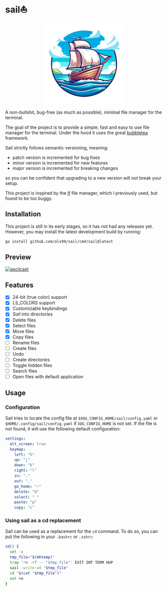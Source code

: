 # sail⛵

<p align="center">
  <img src="https://github.com/ALX99/sail/blob/master/sail.png" />
</p>

A non-bullshit, bug-free (as much as possible), minimal file manager for the terminal.

The goal of the project is to provide a simple, fast and easy to use file manager for the terminal. Under the hood it uses the great [bubbletea](github.com/charmbracelet/bubbletea) framework.

Sail strictly follows semantic versioning, meaning:

- patch version is incremented for bug fixes
- minor version is incremented for new features
- major version is incremented for breaking changes

so you can be confident that upgrading to a new version will not break your setup.

This project is inspired by the [lf](https://github.com/gokcehan/lf) file manager, which I previously used, but found to be too buggy.

## Installation

This project is still in its early stages, so it has not had any releases yet. However, you may install the latest development build by running:

```sh
go install github.com/alx99/sail/cmd/sail@latest
```

## Preview

[![asciicast](https://asciinema.org/a/660008.svg)](https://asciinema.org/a/660008)

## Features

- [x] 24-bit (true color) support
- [x] LS_COLORS support
- [x] Customizable keybindings
- [x] *Sail* into directories
- [x] Delete files
- [x] Select files
- [x] Move files
- [x] Copy files
- [ ] Rename files
- [ ] Create files
- [ ] Undo
- [ ] Create directories
- [ ] Toggle hidden files
- [ ] Search files
- [ ] Open files with default application

## Usage

### Configuration

Sail tries to locate the config file at `$XDG_CONFIG_HOME/sail/config.yaml` or `$HOME/.config/sail/config.yaml` if `XDG_CONFIG_HOME` is not set.
If the file is not found, it will use the following default configuration:

```yaml
settings:
  alt_screen: true
  keymap:
    left: "h"
    up: "j"
    down: "k"
    right: "l"
    in: "."
    out: ","
    go_home: "~"
    delete: "d"
    select: " "
    paste: "p"
    copy: "c"
```

### Using sail as a cd replacement

Sail can be used as a replacement for the `cd` command. To do so, you can put the following in your `.bashrc` or `.zshrc`:

```sh
sd() {
  set -e
  tmp_file="$(mktemp)"
  trap 'rm -rf -- "$tmp_file"' EXIT INT TERM HUP
  sail -write-wd "$tmp_file"
  cd "$(cat "$tmp_file")"
  set +e
}
```

